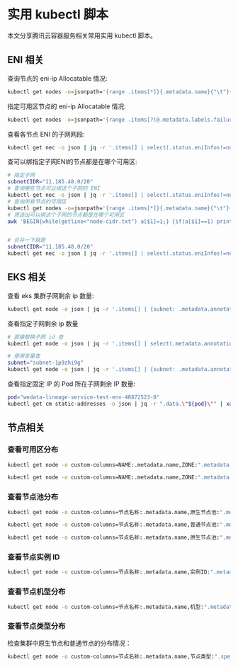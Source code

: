 # 实用 kubectl 脚本

 本文分享腾讯云容器服务相关常用实用 kubectl 脚本。

## ENI 相关

查询节点的 eni-ip Allocatable 情况:

```bash
kubectl get nodes -o=jsonpath='{range .items[*]}{.metadata.name}{"\t"}{.status.allocatable.tke\.cloud\.tencent\.com\/eni-ip}{"\n"}{end}'
```

指定可用区节点的 eni-ip Allocatable 情况:

```bash
kubectl get nodes -o=jsonpath='{range .items[?(@.metadata.labels.failure-domain\.beta\.kubernetes\.io\/zone=="100003")]}{.metadata.name}{"\t"}{.status.allocatable.tke\.cloud\.tencent\.com\/eni-ip}{"\n"}{end}'
```

查看各节点 ENI 的子网网段:

```bash
kubectl get nec -o json | jq -r '.items[] | select(.status.eniInfos!=null)| { name: .metadata.name, zone: , subnetCIDR: [.status.eniInfos[].subnetCIDR]|join(",") }| "\(.name)\t\(.subnetCIDR)"'
```

查可以绑指定子网ENI的节点都是在哪个可用区:

```bash
# 指定子网
subnetCIDR="11.185.48.0/20"
# 查询哪些节点可以绑这个子网的 ENI
kubectl get nec -o json | jq -r '.items[] | select(.status.eniInfos!=null)| { name: .metadata.name, subnetCIDR: [.status.eniInfos[].subnetCIDR]|join(",") }| "\(.name)\t\(.subnetCIDR)"' | grep $subnetCIDR | awk '{print $1}' > node-cidr.txt
# 查询所有节点的可用区
kubectl get nodes -o=jsonpath='{range .items[*]}{.metadata.name}{"\t"}{.metadata.labels.failure-domain\.beta\.kubernetes\.io\/zone}{"\n"}{end}' > node-zone.txt
# 筛选出可以绑这个子网的节点都是在哪个可用区
awk 'BEGIN{while(getline<"node-cidr.txt") a[$1]=1;} {if(a[$1]==1) print $0;}' node-zone.txt


# 合并一下就是
subnetCIDR="11.185.48.0/20"
kubectl get nec -o json | jq -r '.items[] | select(.status.eniInfos!=null)| { name: .metadata.name, subnetCIDR: [.status.eniInfos[].subnetCIDR]|join(",") }| "\(.name)\t\(.subnetCIDR)"' | grep $subnetCIDR | awk '{print $1}' > node-cidr.txt && kubectl get nodes -o=jsonpath='{range .items[*]}{.metadata.name}{"\t"}{.metadata.labels.failure-domain\.beta\.kubernetes\.io\/zone}{"\n"}{end}' > node-zone.txt &&  awk 'BEGIN{while(getline<"node-cidr.txt") a[$1]=1;} {if(a[$1]==1) print $0;}' node-zone.txt
```

## EKS 相关

查看 eks 集群子网剩余 ip 数量:

```bash
kubectl get node -o json | jq -r '.items[] | {subnet: .metadata.annotations."eks.tke.cloud.tencent.com/subnet-id", ip: .metadata.labels."eks.tke.cloud.tencent.com/available-ip-count"} |  "\(.subnet)\t\(.ip)"'
```

查看指定子网剩余 ip 数量

```bash
# 直接替换子网 id 查
kubectl get node -o json | jq -r '.items[] | select(.metadata.annotations."eks.tke.cloud.tencent.com/subnet-id"=="subnet-1p9zhi9g") | {ip: .metadata.labels."eks.tke.cloud.tencent.com/available-ip-count"} |  "\(.ip)"'

# 使用变量查
subnet="subnet-1p9zhi9g"
kubectl get node -o json | jq -r '.items[] | {subnet: .metadata.annotations."eks.tke.cloud.tencent.com/subnet-id", ip: .metadata.labels."eks.tke.cloud.tencent.com/available-ip-count"} |  "\(.subnet)\t\(.ip)"' | grep $subnet | awk '{print $2}'
```

查看指定固定 IP 的 Pod 所在子网剩余 IP 数量:

```bash
pod="wedata-lineage-service-test-env-48872523-0"
kubectl get cm static-addresses -o json | jq -r ".data.\"${pod}\"" | xargs kubectl get node -o json | jq -r '{ip: .metadata.labels."eks.tke.cloud.tencent.com/available-ip-count"} |  "\(.ip)"'
```

## 节点相关

### 查看可用区分布

<Tabs>
  <TabItem value="1" label="可用区 ID">

  ```bash
  kubectl get node -o custom-columns=NAME:.metadata.name,ZONE:".metadata.labels.topology\.kubernetes\.io/zone"
  ```

  </TabItem>
  <TabItem value="2" label="可用区名称">

  ```bash
  kubectl get node -o custom-columns=NAME:.metadata.name,ZONE:".metadata.labels.topology\.com\.tencent\.cloud\.csi\.cbs/zone"
  ```

  </TabItem>
</Tabs>

### 查看节点池分布

<Tabs>
  <TabItem value="1" label="原生节点池">

  ```bash
  kubectl get node -o custom-columns=节点名称:.metadata.name,原生节点池:".metadata.labels.node\.tke\.cloud\.tencent\.com/machineset"
  ```
  </TabItem>

  <TabItem value="2" label="普通节点池">

  ```bash
  kubectl get node -o custom-columns=节点名称:.metadata.name,普通节点池:".metadata.labels.tke\.cloud\.tencent\.com/nodepool-id",伸缩组ID:".metadata.labels.cloud\.tencent\.com/auto-scaling-group-id"
  ```

  <TabItem value="3" label="通用">

  ```bash
  kubectl get node -o custom-columns=节点名称:.metadata.name,原生节点池:".metadata.labels.node\.tke\.cloud\.tencent\.com/machineset",普通节点池:".metadata.labels.tke\.cloud\.tencent\.com/nodepool-id"
  ```

  </TabItem>
</Tabs>

### 查看节点实例 ID

```bash
kubectl get node -o custom-columns=节点名称:.metadata.name,实例ID:".metadata.labels.cloud\.tencent\.com/node-instance-id"
```

### 查看节点机型分布

```bash
kubectl get node -o custom-columns=节点名称:.metadata.name,机型:".metadata.labels.node\.kubernetes\.io/instance-type"
```

### 查看节点类型分布

检查集群中原生节点和普通节点的分布情况：

```bash
kubectl get node -o custom-columns=节点名称:.metadata.name,节点类型:".spec.providerID"
```
